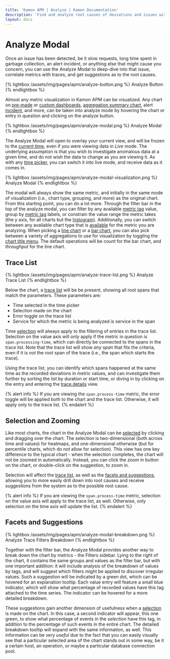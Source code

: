 ```yaml
---
title: 'Kamon APM | Analyze | Kamon Documentation'
description: 'Find and analyze root causes of deviations and issues with Kamon APM Analyze'
layout: docs
---
```


Analyze Modal
=============

<div data-video-src="/assets/video/analyze.mp4" data-caption="Analyze" />

Once an issue has been detected, be it slow requests, long time spent in garbage collection, an alert incident, or anything else that might cause you concern,
you can use the Analyze Modal to deep-dive into that issue, correlate metrics with traces, and get suggestions as to the root causes.

{% lightbox /assets/img/pages/apm/analyze-button.png %}
Analyze Button
{% endlightbox %}

Almost any metric visualization in Kamon APM can be visualized. Any chart on [pre-made][integrations] or [custom dashboards][dashboards], [aggregation summary chart],
alert [incident], and more, can be taken into analyze mode by hovering the chart or entry in question and clicking on the analyze button.

{% lightbox /assets/img/pages/apm/analyze-modal.png %}
Analyze Modal
{% endlightbox %}

The Analyze Modal will open to overlay your current view, and will be frozen to the [current time][time picker], even if you were viewing data in _Live_ mode. The underlying
assumption is that you wish to investigate anomalous data at a given time, and do not wish the data to change as you are viewing it. As with any [time picker], you
can switch it into live mode, and receive data as it comes in.

{% lightbox /assets/img/pages/apm/analyze-modal-visualization.png %}
Analyze Modal
{% endlightbox %}

The modal will always show the same metric, and initially in the same mode of visualization (i.e., chart type, grouping, and more) as the original chart. From this
starting point, you can do a lot more. Through the filter bar in the top of the analyze modal, you can filter by any available [metric tag] value, group by [metric tag] labels,
or constrain the value range the metric takes (the y axis, for all charts but the [histogram]). Additionally, you can switch between any available chart type that is [available][chart types] for the metric you are analyzing. When picking a [line chart] or a [bar chart], you can also pick between a variety of aggregations to use for visualization by
toggling the [chart title menu]. The default operations will be _count_ for the bar chart, and _throughput_ for the line chart.

Trace List
----------

{% lightbox /assets/img/pages/apm/analyze-trace-list.png %}
Analyze Trace List
{% endlightbox %}

Below the chart, a [trace list] will be be present, showing all root spans that match the parameters. These parameters are:

* Time selected in the time picker
* Selection made on the chart
* Error toggle on the trace list
* Service for which the metric is being analyzed is service in the span

Time [selection](#selection) will always apply to the filtering of entries in the trace list. Selection on the value axis will _only_ apply if the metric in question is
`span.processing-time`, which can directly be connected to the spans in the trace list. Note that the trace list will show _any span_ that fits the criteria, even if it is _not_ the root span of the trace (i.e., the span which starts the trace).

Using the trace list, you can identify which spans happened at the same time as the recorded deviations in metric values, and can investigate them further by sorting the list by
duration or start time, or diving in by clicking on the entry and entering the [trace details] view.

{% alert info %}
If you are viewing the `span.process-time` metric, the error toggle will be applied both to the chart and the trace list. Otherwise, it will apply only to the trace list.
{% endalert %}

Selection and Zooming
----------------------

Like most charts, the chart in the Analyze Modal can be [selected][selection] by clicking and dragging over the chart. The selection is two-dimensional (both across time and values)
for heatmaps, and one-dimensional otherwise (but for percentile charts, which do not allow for selection). This view has one key difference to the typical chart - when the
selection completes, the chart will not be zoomed in automatically. Instead, you can click the zoom in button on the chart, or double-click on the suggestion, to zoom in.

Selection will affect the [trace list](#trace-list), as well as the [facets and suggestions](#facets-and-suggestions), allowing you to more easily drill down into root causes and
receive suggestions from the system as to the possible root cause.

{% alert info %}
If you are viewing the `span.process-time` metric, selection on the value axis will apply to the trace list, as well. Otherwise, only selection on the time axis will update the list.
{% endalert %}

Facets and Suggestions
-----------------------

{% lightbox /assets/img/pages/apm/analyze-modal-breakdown.png %}
Analyze Trace Filters Breakdown
{% endlightbox %}

Together with the filter bar, the Analyze Modal provides another way to break down the chart by metrics - the Filters sidebar. Lying to the right of the chart, it contains the
same groups and values as the filter bar, but with one important addition: it will include analysis of the breakdown of values by tags, and will suggest which filters might be
applied to discover irregular values. Such a suggestion will be indicated by a green dot, which can be hovered for an explanation tooltip. Each value entry will feature a small
blue indicator, which will show what percentage of recorded values have this tag attached to the time series. The indicator can be hovered for a more detailed breakdown.

These suggestions gain another dimension of usefulness when a [selection](#selection-and-zooming) is made on the chart. In this case, a second indicator will appear, this
one green, to show what percentage of events in the _selection_ have this tag, in addition to the percentage of such events in the entire chart. The detailed breakdown tooltip will
expand with the same information, as well. This information can be _very useful_ due to the fact that you can easily visually see that a particular selected area of the chart stands
out in some way, be it a certain host, an operation, or maybe a particular database connection pool.


[integrations]: ../../services/service-details/#integrations
[dashboards]: ../../dashboards/introduction/
[aggregation summary chart]: ../../general/aggregation-summary-chart/
[incident]: ../../alerts/incidents/
[time picker]: ../../general/time-picker/
[analyze time picker]: ../../general/time-picker/#analyze-time-picker
[metric tag]: ../../../core/metrics/
[histogram]: ../../general/charts/#histogram-charts
[line chart]: ../../general/charts/#line-charts
[bar chart]: ../../general/charts/#bar-charts
[chart types]: ../../general/charts/#chart-types
[chart title menu]: ../../general/charts/#chart-operations
[trace list]: ../../traces/trace-list/
[trace details]: ../../traces/trace-details/
[selection]: ../../general/charts/#hover-selection-and-zoom
